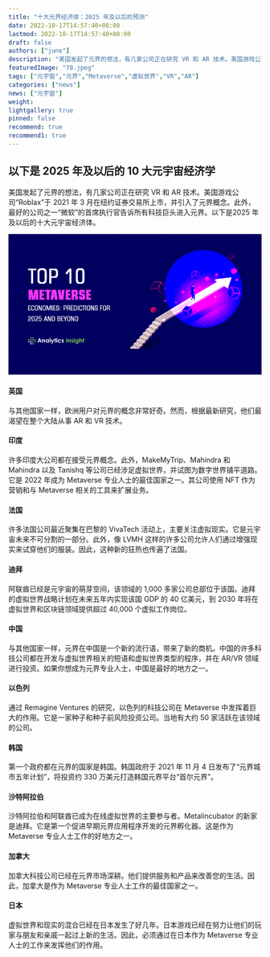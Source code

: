 ```yaml
---
title: "十大元界经济体：2025 年及以后的预测"
date: 2022-10-17T14:57:40+08:00
lastmod: 2022-10-17T14:57:40+08:00
draft: false
authors: ["june"]
description: "美国发起了元界的想法，有几家公司正在研究 VR 和 AR 技术。美国游戏公司“Roblax”于 2021 年 3 月在纽约证券交易所上市，并引入了元界概念。"
featuredImage: "78.jpeg"
tags: ["元宇宙","元界","Metaverse","虚拟世界","VR","AR"]
categories: ["news"]
news: ["元宇宙"]
weight: 
lightgallery: true
pinned: false
recommend: true
recommend1: true
---
```




## 以下是 2025 年及以后的 10 大元宇宙经济学

美国发起了元界的想法，有几家公司正在研究 VR 和 AR 技术。美国游戏公司“Roblax”于 2021 年 3 月在纽约证券交易所上市，并引入了元界概念。此外，最好的公司之一“微软”的首席执行官告诉所有科技巨头进入元界。以下是2025 年及以后的十大元宇宙经济体。

 

![元宇宙](77.jpg)



#### **英国**

与其他国家一样，欧洲用户对元界的概念非常好奇。然而，根据最新研究，他们最渴望在整个大陆从事 AR 和 VR 技术。

 

#### **印度**

许多印度大公司都在接受元界概念。此外，MakeMyTrip、Mahindra 和 Mahindra 以及 Tanishq 等公司已经涉足虚拟世界，并试图为数字世界铺平道路。它是 2022 年成为 Metaverse 专业人士的最佳国家之一。其公司使用 NFT 作为营销和与 Metaverse 相关的工具来扩展业务。

 

#### **法国**

许多法国公司最近聚集在巴黎的 VivaTech 活动上，主要关注虚拟现实。它是元宇宙未来不可分割的一部分。此外，像 LVMH 这样的许多公司允许人们通过增强现实来试穿他们的服装。因此，这种新的狂热也传遍了法国。

 

#### **迪拜**

阿联酋已经是元宇宙的萌芽空间，该领域的 1,000 多家公司总部位于该国。迪拜的虚拟世界战略计划在未来五年内实现该国 GDP 的 40 亿美元，到 2030 年将在虚拟世界和区块链领域提供超过 40,000 个虚拟工作岗位。

 

#### **中国**

与其他国家一样，元界在中国是一个新的流行语，带来了新的商机。中国的许多科技公司都在开发与虚拟世界相关的短语和虚拟世界类型的程序，并在 AR/VR 领域进行投资。如果你想成为元界专业人士，中国是最好的地方之一。

 

#### **以色列**

通过 Remagine Ventures 的研究，以色列的科技公司在 Metaverse 中发挥着巨大的作用。它是一家种子和种子前风险投资公司。当地有大约 50 家活跃在该领域的公司。

 

#### **韩国**

第一个政府都在元界的国家是韩国。韩国政府于 2021 年 11 月 4 日发布了“元界城市五年计划”，将投资约 330 万美元打造韩国元界平台“首尔元界”。

 

#### **沙特阿拉伯**

沙特阿拉伯和阿联酋已成为在线虚拟世界的主要参与者。Metalincubator 的新家是迪拜。它是第一个促进早期元界应用程序开发的元界孵化器。这是作为 Metaverse 专业人士工作的好地方之一。

 

#### **加拿大**

加拿大科技公司已经在元界市场深耕。他们提供服务和产品来改善您的生活。因此，加拿大是作为 Metaverse 专业人士工作的最佳国家之一。

 

#### **日本**

虚拟世界和现实的混合已经在日本发生了好几年。日本游戏已经在努力让他们的玩家与朋友和亲戚一起过上新的生活。因此，必须通过在日本作为 Metaverse 专业人士的工作来发挥他们的作用。